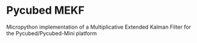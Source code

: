 # Pycubed MEKF
Micropython implementation of a Multiplicative Extended Kalman Filter for the Pycubed/Pycubed-Mini platform

